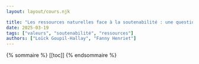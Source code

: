 ```yaml
---
layout: layout/cours.njk

title: "Les ressources naturelles face à la soutenabilité : une question de limites… mais lesquelles ?"
date: 2025-03-19
tags: ["valeurs", "soutenabilité", "ressources"]
authors: ["Loïck Goupil-Hallay", "Fanny Henriet"]
---
```


{% sommaire %}
[[toc]]
{% endsommaire %}

